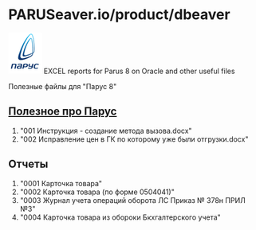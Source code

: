 # PARUSeaver.io/product/dbeaver
<img alt="Parus8.png" src="https://github.com/Ogorodetskiy/PARUS/blob/main/IMG/Parus8.png?raw=true" data-hpc="true" >
EXCEL reports for Parus 8 on Oracle and other useful files <br>


Полезные файлы для "Парус 8"

##  <a href="https://github.com/Ogorodetskiy/PARUS/tree/main/DOCS">Полезное про Парус</a>

1. "001 Инструкция - создание метода вызова.docx" 
2. "002 Исправление цен в ГК по которому уже были отгрузки.docx" 

##  Отчеты

1. "0001 Карточка товара"
2. "0002 Карточка товара (по форме 0504041)"  
3. "0003 Журнал учета операций оборота ЛС  Приказ № 378н ПРИЛ №3"
4. "0004 Карточка товара из обороки Бкхгалтерского учета"



